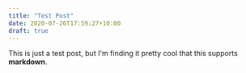 ```yaml
---
title: "Test Post"
date: 2020-07-26T17:59:27+10:00
draft: true
---
```


This is just a test post, but I'm finding it pretty cool that this supports **markdown**.